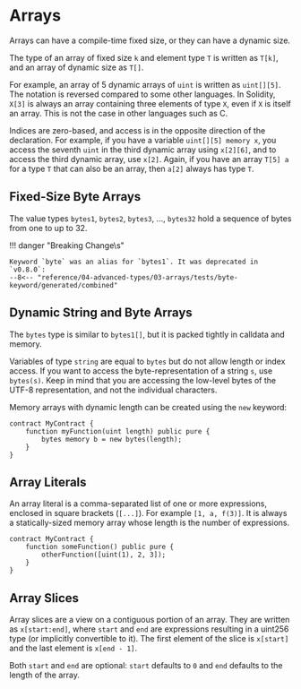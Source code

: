 # Arrays

Arrays can have a compile-time fixed size, or they can have a dynamic size.

The type of an array of fixed size `k` and element type `T` is written
as `T[k]`, and an array of dynamic size as `T[]`.

For example, an array of 5 dynamic arrays of `uint` is written as
`uint[][5]`. The notation is reversed compared to some other languages.
In Solidity, `X[3]` is always an array containing three elements of type
`X`, even if `X` is itself an array. This is not the case in other
languages such as C.

Indices are zero-based, and access is in the opposite direction of the
declaration.
For example, if you have a variable `uint[][5] memory x`, you access the
seventh `uint` in the third dynamic array using `x[2][6]`, and to access
the third dynamic array, use `x[2]`. Again, if you have an array
`T[5] a` for a type `T` that can also be an array, then `a[2]` always
has type `T`.

## Fixed-Size Byte Arrays

The value types `bytes1`, `bytes2`, `bytes3`, …, `bytes32` hold a sequence of bytes from one to up to 32.

!!! danger "Breaking Change\s"

    Keyword `byte` was an alias for `bytes1`. It was deprecated in `v0.8.0`:
    --8<-- "reference/04-advanced-types/03-arrays/tests/byte-keyword/generated/combined"

## Dynamic String and Byte Arrays

The `bytes` type is similar to `bytes1[]`, but it is packed tightly in calldata and memory.

Variables of type `string` are equal to `bytes` but do not allow length or index access.
If you want to access the byte-representation of a string `s`, use `bytes(s)`. Keep in mind that you are
accessing the low-level bytes of the UTF-8 representation, and not the individual characters.

Memory arrays with dynamic length can be created using the `new` keyword:

```solidity
contract MyContract {
    function myFunction(uint length) public pure {
        bytes memory b = new bytes(length);
    }
}
```

## Array Literals

An array literal is a comma-separated list of one or more expressions,
enclosed in square brackets (`[...]`). For example `[1, a, f(3)]`.
It is always a statically-sized memory array whose length is the number
of expressions.

```solidity
contract MyContract {
    function someFunction() public pure {
        otherFunction([uint(1), 2, 3]);
    }
}
```

## Array Slices

Array slices are a view on a contiguous portion of an array. They are
written as `x[start:end]`, where `start` and `end` are expressions
resulting in a uint256 type (or implicitly convertible to it). The first
element of the slice is `x[start]` and the last element is `x[end - 1]`.

Both `start` and `end` are optional: `start` defaults to `0` and `end`
defaults to the length of the array.
